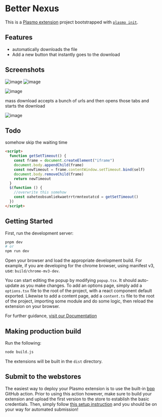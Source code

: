 # Better Nexus

This is a [Plasmo extension](https://docs.plasmo.com/) project bootstrapped with [`plasmo init`](https://www.npmjs.com/package/plasmo).

## Features

- automatically downloads the file
- Add a new button that instantly goes to the download

## Screenshots

![image](https://user-images.githubusercontent.com/72335827/206900255-ca6e57f1-ca4e-47e0-a60e-034e71e18b17.png)
![image](https://user-images.githubusercontent.com/72335827/206900262-a221c851-a628-48d3-9438-47f5b21111fe.png)

![image](https://user-images.githubusercontent.com/72335827/206877762-baa5e49c-a876-442e-9669-0f13563b924a.png)

mass download accepts a bunch of urls and then opens those tabs and starts the download

![image](https://user-images.githubusercontent.com/72335827/206899888-b81fbd0b-b3c7-4533-a0c4-0b5180722ca0.png)

## Todo

somehow skip the waiting time

```html
<script>
  function getSetTimeout() {
    const frame = document.createElement("iframe")
    document.body.appendChild(frame)
    const newTimeout = frame.contentWindow.setTimeout.bind(self)
    document.body.removeChild(frame)
    return newTimeout
  }
  $(function () {
    //overwrite this somehow
    const oaheteobsumliekwaetrrtrmnteotatcd = getSetTimeout()
  })
</script>
```

## Getting Started

First, run the development server:

```bash
pnpm dev
# or
npm run dev
```

Open your browser and load the appropriate development build. For example, if you are developing for the chrome browser, using manifest v3, use: `build/chrome-mv3-dev`.

You can start editing the popup by modifying `popup.tsx`. It should auto-update as you make changes. To add an options page, simply add a `options.tsx` file to the root of the project, with a react component default exported. Likewise to add a content page, add a `content.ts` file to the root of the project, importing some module and do some logic, then reload the extension on your browser.

For further guidance, [visit our Documentation](https://docs.plasmo.com/)

## Making production build

Run the following:

```bash
node build.js
```

The extensions will be built in the `dist` directory.

## Submit to the webstores

The easiest way to deploy your Plasmo extension is to use the built-in [bpp](https://bpp.browser.market) GitHub action. Prior to using this action however, make sure to build your extension and upload the first version to the store to establish the basic credentials. Then, simply follow [this setup instruction](https://docs.plasmo.com/workflows/submit) and you should be on your way for automated submission!
